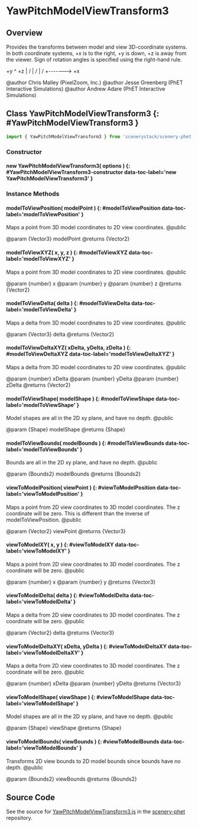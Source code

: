 # YawPitchModelViewTransform3

## Overview

Provides the transforms between model and view 3D-coordinate systems. In both coordinate systems, +x is to the right,
+y is down, +z is away from the viewer. Sign of rotation angles is specified using the right-hand rule.

+y
^    +z
|   /
|  /
| /
+-------&gt; +x

@author Chris Malley (PixelZoom, Inc.)
@author Jesse Greenberg (PhET Interactive Simulations)
@author Andrew Adare (PhET Interactive Simulations)

## Class YawPitchModelViewTransform3 {: #YawPitchModelViewTransform3 }


```js
import { YawPitchModelViewTransform3 } from 'scenerystack/scenery-phet';
```
### Constructor

#### new YawPitchModelViewTransform3( options ) {: #YawPitchModelViewTransform3-constructor data-toc-label='new YawPitchModelViewTransform3' }

### Instance Methods

#### modelToViewPosition( modelPoint ) {: #modelToViewPosition data-toc-label='modelToViewPosition' }

Maps a point from 3D model coordinates to 2D view coordinates.
@public

@param {Vector3} modelPoint
@returns {Vector2}

#### modelToViewXYZ( x, y, z ) {: #modelToViewXYZ data-toc-label='modelToViewXYZ' }

Maps a point from 3D model coordinates to 2D view coordinates.
@public

@param {number} x
@param {number} y
@param {number} z
@returns {Vector2}

#### modelToViewDelta( delta ) {: #modelToViewDelta data-toc-label='modelToViewDelta' }

Maps a delta from 3D model coordinates to 2D view coordinates.
@public

@param {Vector3} delta
@returns {Vector2}

#### modelToViewDeltaXYZ( xDelta, yDelta, zDelta ) {: #modelToViewDeltaXYZ data-toc-label='modelToViewDeltaXYZ' }

Maps a delta from 3D model coordinates to 2D view coordinates.
@public

@param {number} xDelta
@param {number} yDelta
@param {number} zDelta
@returns {Vector2}

#### modelToViewShape( modelShape ) {: #modelToViewShape data-toc-label='modelToViewShape' }

Model shapes are all in the 2D xy plane, and have no depth.
@public

@param {Shape} modelShape
@returns {Shape}

#### modelToViewBounds( modelBounds ) {: #modelToViewBounds data-toc-label='modelToViewBounds' }

Bounds are all in the 2D xy plane, and have no depth.
@public

@param  {Bounds2} modelBounds
@returns {Bounds2}

#### viewToModelPosition( viewPoint ) {: #viewToModelPosition data-toc-label='viewToModelPosition' }

Maps a point from 2D view coordinates to 3D model coordinates. The z coordinate will be zero.
This is different than the inverse of modelToViewPosition.
@public

@param {Vector2} viewPoint
@returns {Vector3}

#### viewToModelXY( x, y ) {: #viewToModelXY data-toc-label='viewToModelXY' }

Maps a point from 2D view coordinates to 3D model coordinates. The z coordinate will be zero.
@public

@param {number} x
@param {number} y
@returns {Vector3}

#### viewToModelDelta( delta ) {: #viewToModelDelta data-toc-label='viewToModelDelta' }

Maps a delta from 2D view coordinates to 3D model coordinates. The z coordinate will be zero.
@public

@param {Vector2} delta
@returns {Vector3}

#### viewToModelDeltaXY( xDelta, yDelta ) {: #viewToModelDeltaXY data-toc-label='viewToModelDeltaXY' }

Maps a delta from 2D view coordinates to 3D model coordinates. The z coordinate will be zero.
@public

@param {number} xDelta
@param {number} yDelta
@returns {Vector3}

#### viewToModelShape( viewShape ) {: #viewToModelShape data-toc-label='viewToModelShape' }

Model shapes are all in the 2D xy plane, and have no depth.
@public

@param {Shape} viewShape
@returns {Shape}

#### viewToModelBounds( viewBounds ) {: #viewToModelBounds data-toc-label='viewToModelBounds' }

Transforms 2D view bounds to 2D model bounds since bounds have no depth.
@public

@param {Bounds2} viewBounds
@returns {Bounds2}



## Source Code

See the source for [YawPitchModelViewTransform3.js](https://github.com/phetsims/scenery-phet/blob/main/js/capacitor/YawPitchModelViewTransform3.js) in the [scenery-phet](https://github.com/phetsims/scenery-phet) repository.
